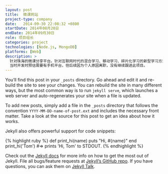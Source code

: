 ```yaml
---
layout: post
title:  微课网站
project-type: company
date:   2014-09-30 22:08:32 +0800
startDate: 2014年08月20日
endDate: 2014年09月30日
role: 项目组长
categories: project
technologies: [Node.js, MongoDB]
platforms: [Web]
description: >
  针对珠海的微课分享平台。针对互联网时代的混合学习、移动学习、碎片化学习的新型学习方式而产生。
  当时开发时预估需要有手机平台，但后续因为个人原因离职，没有继续跟进此项目。
---
```

You’ll find this post in your `_posts` directory. Go ahead and edit it and re-build the site to see your changes. You can rebuild the site in many different ways, but the most common way is to run `jekyll serve`, which launches a web server and auto-regenerates your site when a file is updated.

To add new posts, simply add a file in the `_posts` directory that follows the convention `YYYY-MM-DD-name-of-post.ext` and includes the necessary front matter. Take a look at the source for this post to get an idea about how it works.

Jekyll also offers powerful support for code snippets:

{% highlight ruby %}
def print_hi(name)
  puts "Hi, #{name}"
end
print_hi('Tom')
#=> prints 'Hi, Tom' to STDOUT.
{% endhighlight %}

Check out the [Jekyll docs][jekyll-docs] for more info on how to get the most out of Jekyll. File all bugs/feature requests at [Jekyll’s GitHub repo][jekyll-gh]. If you have questions, you can ask them on [Jekyll Talk][jekyll-talk].

[jekyll-docs]: http://jekyllrb.com/docs/home
[jekyll-gh]:   https://github.com/jekyll/jekyll
[jekyll-talk]: https://talk.jekyllrb.com/
